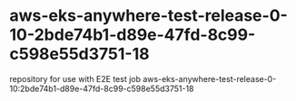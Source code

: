 # aws-eks-anywhere-test-release-0-10-2bde74b1-d89e-47fd-8c99-c598e55d3751-18
repository for use with E2E test job aws-eks-anywhere-test-release-0-10:2bde74b1-d89e-47fd-8c99-c598e55d3751-18
